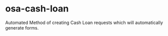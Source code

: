 # osa-cash-loan
Automated Method of creating Cash Loan requests which will automatically generate forms.
